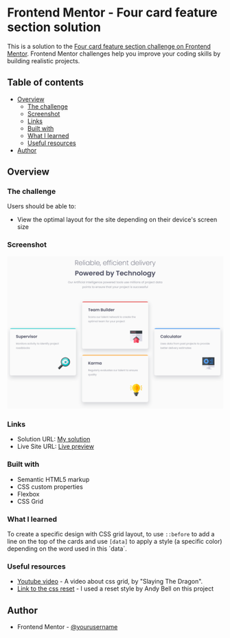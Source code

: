 # Frontend Mentor - Four card feature section solution

This is a solution to the [Four card feature section challenge on Frontend Mentor](https://www.frontendmentor.io/challenges/four-card-feature-section-weK1eFYK). Frontend Mentor challenges help you improve your coding skills by building realistic projects. 

## Table of contents

- [Overview](#overview)
  - [The challenge](#the-challenge)
  - [Screenshot](#screenshot)
  - [Links](#links)
  - [Built with](#built-with)
  - [What I learned](#what-i-learned)
  - [Useful resources](#useful-resources)
- [Author](#author)

## Overview

### The challenge

Users should be able to:

- View the optimal layout for the site depending on their device's screen size

### Screenshot

![](./screenshot.png)


### Links

- Solution URL: [My solution](https://www.frontendmentor.io/solutions/four-card-feature-section-with-css-grid-xUOb9XeS7t)
- Live Site URL: [Live preview](https://divadovitch.github.io/four-card-feature-section-master/)

### Built with

- Semantic HTML5 markup
- CSS custom properties
- Flexbox
- CSS Grid

### What I learned

To create a specific design with CSS grid layout, to use `::before` to add a line on the top of the cards and use `[data]` to apply a style (a specific color) depending on the word used in this ´data´.

### Useful resources

- [Youtube video](https://www.youtube.com/watch?v=EiNiSFIPIQE) - A video about css grid, by "Slaying The Dragon".
- [Link to the css reset](https://piccalil.li/blog/a-more-modern-css-reset/) - I used a reset style by Andy Bell on this project


## Author

- Frontend Mentor - [@yourusername](https://www.frontendmentor.io/profile/Divadovitch)

